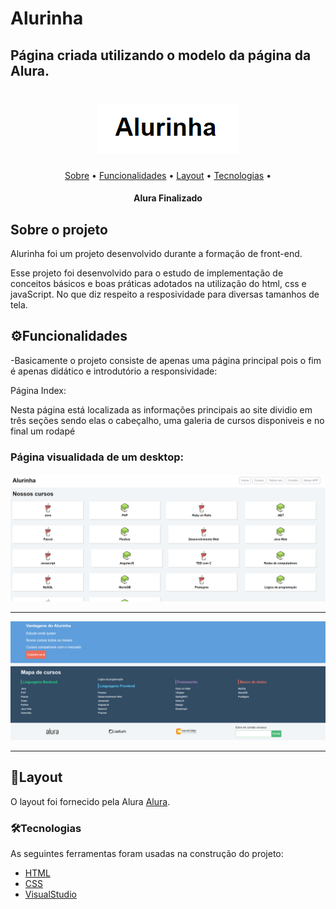 # Alurinha
## Página criada utilizando o modelo da página da Alura.
<h1 align="center">
  <img title="Alurinha" src="logo.png" />
</h1>

<p align="center">
 <a href="#sobre-o-projeto">Sobre</a> •
 <a href="#funcionalidades">Funcionalidades</a> •
 <a href="#layout">Layout</a> • 
 <a href="#tecnologias">Tecnologias</a> • 
</p>

<h4 align="center"> 
	 Alura Finalizado
</h4>


## Sobre o projeto

Alurinha foi um projeto desenvolvido durante a formação de front-end.

Esse projeto foi desenvolvido para o estudo de implementação de conceitos básicos e boas práticas adotados na utilização do html, css e javaScript. No que diz respeito a resposividade para diversas tamanhos de tela.

## ⚙Funcionalidades

-Basicamente o projeto consiste de apenas uma página principal pois o fim é apenas didático e introdutório a responsividade:

  Página Index:
  
  Nesta página está localizada as informações principais ao site dividio em três seções sendo elas o cabeçalho, uma galeria de cursos disponiveis e no final um rodapé
  
  <h3>Página visualidada de um desktop:</h3>
  <img title="Página principal" src="index.png" />
  
  ---
  <img title="Página principal" src="rodape.png" />
  
  ---   

## 🎨Layout

O layout foi fornecido pela Alura 
[Alura](https://www.alura.com.br/).


### 🛠Tecnologias

As seguintes ferramentas foram usadas na construção do projeto:

- [HTML](https://www.w3schools.com/html/default.asp)
- [CSS](https://www.w3schools.com/css/)
- [VisualStudio](https://visualstudio.microsoft.com/pt-br/)
